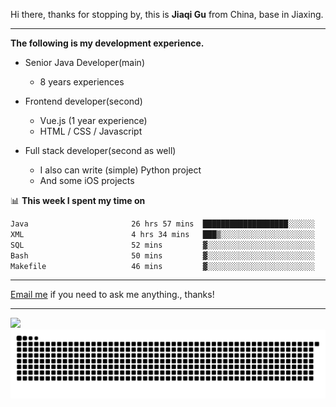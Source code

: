 Hi there, thanks for stopping by, this is **Jiaqi Gu** from China, base in Jiaxing.

---

**The following is my development experience.**

- Senior Java Developer(main)
  - 8 years experiences

- Frontend developer(second)
  - Vue.js (1 year experience)
  - HTML / CSS / Javascript
  
- Full stack developer(second as well)
  - I also can write (simple) Python project
  - And some iOS projects

📊 **This week I spent my time on**
<!--START_SECTION:waka-->

```txt
Java                       26 hrs 57 mins  ███████████████████░░░░░░   75.36 %
XML                        4 hrs 34 mins   ███▒░░░░░░░░░░░░░░░░░░░░░   12.78 %
SQL                        52 mins         ▓░░░░░░░░░░░░░░░░░░░░░░░░   02.46 %
Bash                       50 mins         ▓░░░░░░░░░░░░░░░░░░░░░░░░   02.35 %
Makefile                   46 mins         ▓░░░░░░░░░░░░░░░░░░░░░░░░   02.17 %
```

<!--END_SECTION:waka-->

---

[Email me](mailto:htk2klwgr@mozmail.com?subject=Hiring_from_GitHub) if you need to ask me anything., thanks!

---

![]( https://visitor-badge.glitch.me/badge?page_id=githubgujiaqi)
![]( https://github.com/droid-Q/droid-Q/raw/output/github-contribution-grid-snake.svg#gh-dark-mode-only)
